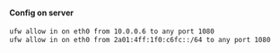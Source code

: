 #### Config on server

```bash
ufw allow in on eth0 from 10.0.0.6 to any port 1080
ufw allow in on eth0 from 2a01:4ff:1f0:c6fc::/64 to any port 1080
```